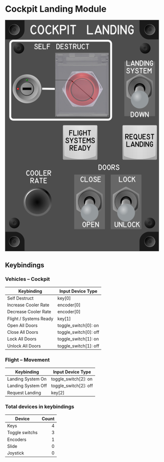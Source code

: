 # Cockpit Landing Module

![Cockpit Landing Module](images/CockpitLandingModule_80mmWidth.png)

## Keybindings

### Vehicles – Cockpit

| Keybinding                                                       | Input Device Type     |
| ---------------------------------------------------------------- | ----------------------|
| Self Destruct                                                    | key[0]                |
| Increase Cooler Rate                                             | encoder[0]            |
| Decrease Cooler Rate                                             | encoder[0]            |
| Flight / Systems Ready                                           | key[1]                |
| Open All Doors                                                   | toggle_switch[0]: on  |
| Close All Doors                                                  | toggle_switch[0]: off |
| Lock All Doors                                                   | toggle_switch[1]: on  |
| Unlock All Doors                                                 | toggle_switch[1]: off |

### Flight – Movement

| Keybinding            |   Input Device Type   |
| ----------------------| --------------------- |
| Landing System On     | toggle_switch[2]: on  |
| Landing System Off    | toggle_switch[2]: off |
| Request Landing       | key[2]                |


### Total devices in keybindings

| Device               |  Count |
| -------------------- | -----: |
| Keys                 |      4 |
| Toggle switchs       |      3 |
| Encoders             |      1 |
| Slide                |      0 |
| Joystick             |      0 |
